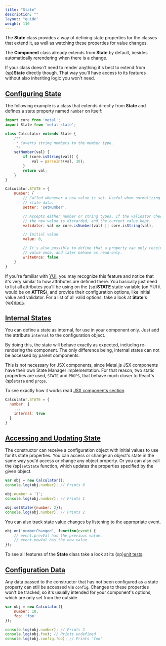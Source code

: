 ```yaml
---
title: "State"
description: ""
layout: "guide"
weight: 110
---
```


<article>

The **State** class provides a way of defining state properties for the
classes that extend it, as well as watching these properties for value changes.

The **Component** class already extends from **State** by default, besides
automatically rerendering when there is a change.

If your class doesn't need to render anything it's best to extend from
{sp}**State** directly though. That way you'll have access to its features
without also inheriting logic you won't need.

</article>

<article id="configuring_state">

## [Configuring State](#configuring_state)

The following example is a class that extends directly from **State** and
defines a state property named `number` on itself:

```javascript
import core from 'metal';
import State from 'metal-state';

class Calculator extends State {
    /**
     * Coverts string numbers to the number type.
     */
    setNumber(val) {
        if (core.isString(val)) {
            val = parseInt(val, 10);
        }
        return val;
    }
}

Calculator.STATE = {
    number: {
        // Called whenever a new value is set. Useful when normalizing your
        // state data.
        setter: 'setNumber',

        // Accepts either number or string types. If the validator check fails,
        // the new value is discarded, and the current value kept.
        validator: val => core.isNumber(val) || core.isString(val),

        // Initial value
        value: 0,

        // It's also possible to define that a property can only receive a 
        // value once, and later behave as read-only.
        writeOnce: false
    }
}
```

If you're familiar with [YUI](http://yuilibrary.com/), you may recognize this
feature and notice that it's very similar to how attributes are defined there.
You basically just need to list all attributes you'll be using on the
{sp}**STATE** static variable (on YUI it would be on **ATTRS**), and provide
their configuration options, like initial value and validator. For a list of
all valid options, take a look at **State**'s
{sp}[docs](http://github.com/metal/metal-state/blob/c87ac15b8a9fa3ee64c421f22411f97cd376024a/src/State.js#L61).

</article>

<article id="internal_states">

## [Internal States](#internal_states)

You can define a state as internal, for use in your component only. Just add the
attribute `internal` to the configuration object.

By doing this, the state will behave exactly as expected, including re-rendering
the component. The only difference being, internal states can not be accessed by
parent components.

This is not necessary for JSX components, since Metal.js JSX components
have their own State Manager implementation. For that reason, two static
properties are used, `STATE` and `PROPS`, that behave much closer to React's
{sp}`state` and `props`.

To see exactly how it works read [JSX components section](/docs/guides/jsx-components.html).

```javascript
Calculator.STATE = {
  number: {
    ...
    internal: true
  }
}
```

</article>

<article id="accessing_and_updating_state">

## [Accessing and Updating State](#accessing_and_updating_state)

The constructor can receive a configuration object with initial values to use
for its state properties. You can access or change an object's state in the
same way you'd access or change any object property. Or you can also call the
{sp}`setState` function, which updates the properties specified by the given
object.

```javascript
var obj = new Calculator();
console.log(obj.number); // Prints 0

obj.number = '1';
console.log(obj.number); // Prints 1

obj.setState({number: 2});
console.log(obj.number); // Prints 2
```

You can also track state value changes by listening to the appropriate event.

```javascript
obj.on('numberChanged', function(event) {
    // event.prevVal has the previous value.
    // event.newVal has the new value.
});
```

To see all features of the **State** class take a look at its
{sp}[unit tests](https://github.com/metal/metal-state/blob/master/test/State.js).

</article>

<article id="configuration_data">

## [Configuration Data](#configuration_data)

Any data passed to the constructor that has not been configured as a state
property can still be accessed via `config`. Changes to these properties won't
be tracked, so it's usually intended for your component's options, which are
only set from the outside.

```javascript
var obj = new Calculator({
    number: 10,
    foo: 'foo'
});

console.log(obj.number); // Prints 2
console.log(obj.foo); // Prints undefined
console.log(obj.config.foo); // Prints 'foo'
```

</article>